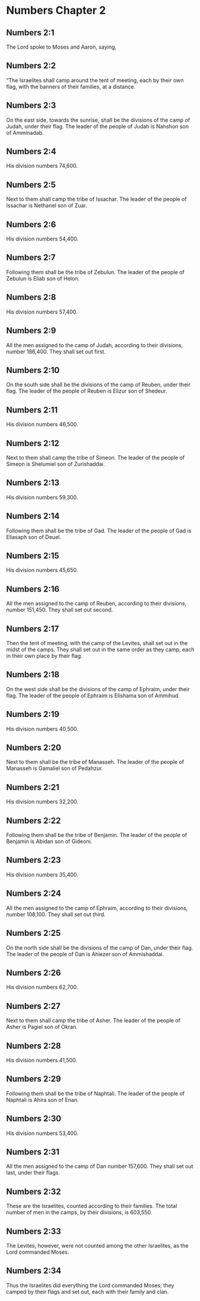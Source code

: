 # Numbers Chapter 2

## Numbers 2:1
The Lord spoke to Moses and Aaron, saying,

## Numbers 2:2
“The Israelites shall camp around the tent of meeting, each by their own flag, with the banners of their families, at a distance.

## Numbers 2:3
On the east side, towards the sunrise, shall be the divisions of the camp of Judah, under their flag. The leader of the people of Judah is Nahshon son of Amminadab.

## Numbers 2:4
His division numbers 74,600.

## Numbers 2:5
Next to them shall camp the tribe of Issachar. The leader of the people of Issachar is Nethanel son of Zuar.

## Numbers 2:6
His division numbers 54,400.

## Numbers 2:7
Following them shall be the tribe of Zebulun. The leader of the people of Zebulun is Eliab son of Helon.

## Numbers 2:8
His division numbers 57,400.

## Numbers 2:9
All the men assigned to the camp of Judah, according to their divisions, number 186,400. They shall set out first.

## Numbers 2:10
On the south side shall be the divisions of the camp of Reuben, under their flag. The leader of the people of Reuben is Elizur son of Shedeur.

## Numbers 2:11
His division numbers 46,500.

## Numbers 2:12
Next to them shall camp the tribe of Simeon. The leader of the people of Simeon is Shelumiel son of Zurishaddai.

## Numbers 2:13
His division numbers 59,300.

## Numbers 2:14
Following them shall be the tribe of Gad. The leader of the people of Gad is Eliasaph son of Deuel.

## Numbers 2:15
His division numbers 45,650.

## Numbers 2:16
All the men assigned to the camp of Reuben, according to their divisions, number 151,450. They shall set out second.

## Numbers 2:17
Then the tent of meeting, with the camp of the Levites, shall set out in the midst of the camps. They shall set out in the same order as they camp, each in their own place by their flag.

## Numbers 2:18
On the west side shall be the divisions of the camp of Ephraim, under their flag. The leader of the people of Ephraim is Elishama son of Ammihud.

## Numbers 2:19
His division numbers 40,500.

## Numbers 2:20
Next to them shall be the tribe of Manasseh. The leader of the people of Manasseh is Gamaliel son of Pedahzur.

## Numbers 2:21
His division numbers 32,200.

## Numbers 2:22
Following them shall be the tribe of Benjamin. The leader of the people of Benjamin is Abidan son of Gideoni.

## Numbers 2:23
His division numbers 35,400.

## Numbers 2:24
All the men assigned to the camp of Ephraim, according to their divisions, number 108,100. They shall set out third.

## Numbers 2:25
On the north side shall be the divisions of the camp of Dan, under their flag. The leader of the people of Dan is Ahiezer son of Ammishaddai.

## Numbers 2:26
His division numbers 62,700.

## Numbers 2:27
Next to them shall camp the tribe of Asher. The leader of the people of Asher is Pagiel son of Okran.

## Numbers 2:28
His division numbers 41,500.

## Numbers 2:29
Following them shall be the tribe of Naphtali. The leader of the people of Naphtali is Ahira son of Enan.

## Numbers 2:30
His division numbers 53,400.

## Numbers 2:31
All the men assigned to the camp of Dan number 157,600. They shall set out last, under their flags.

## Numbers 2:32
These are the Israelites, counted according to their families. The total number of men in the camps, by their divisions, is 603,550.

## Numbers 2:33
The Levites, however, were not counted among the other Israelites, as the Lord commanded Moses.

## Numbers 2:34
Thus the Israelites did everything the Lord commanded Moses; they camped by their flags and set out, each with their family and clan.

